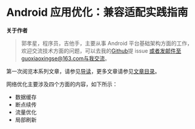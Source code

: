 # Android 应用优化：兼容适配实践指南

**关于作者**

> 郭孝星，程序员，吉他手，主要从事 Android 平台基础架构方面的工作，欢迎交流技术方面的问题，可以去我的[Github](https://github.com/guoxiaoxing)提 issue 或者发邮件至guoxiaoxingse@163.com与我交流。

第一次阅览本系列文章，请参见[导读](./doc/导读.md)，更多文章请参见[文章目录](./README.md)。

网络优化主要涉及四个方面的内容，如下所示：

- 数据缓存
- 断点续传
- 流量优化
- 局部刷新
